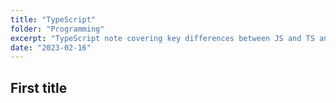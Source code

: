 ```yaml
---
title: "TypeScript"
folder: "Programming"
excerpt: "TypeScript note covering key differences between JS and TS and important syntax for TS"
date: "2023-02-16"
---
```


## First title
